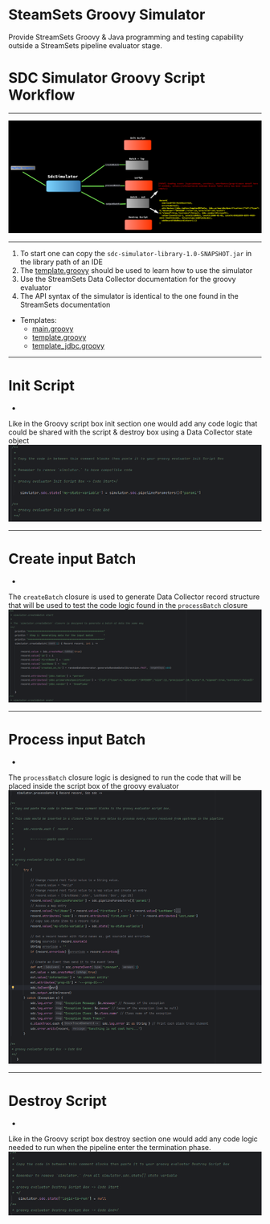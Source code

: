 # SteamSets Groovy Simulator

Provide StreamSets Groovy & Java programming and testing capability outside a
StreamSets
pipeline evaluator stage.

# SDC Simulator Groovy Script Workflow

---
![CapturedImage-23-01-2025 12-49-10.png](images/CapturedImage-23-01-2025%2012-49-10.png)

---

1. To start one can copy the `sdc-simulator-library-1.0-SNAPSHOT.jar` in the
   library path of an IDE
2. The [template.groovy](src/template.groovy) should be used to learn how to use
   the simulator
3. Use the StreamSets Data Collector documentation for the groovy evaluator
4. The API syntax of the simulator is identical to the one found in the
   StreamSets documentation

- Templates:
    - [main.groovy](src/main.groovy)
    - [template.groovy](src/template.groovy)
    - [template_jdbc.groovy](src/template_jdbc.groovy)

---
# Init Script
-  
Like in the Groovy script box init section one would add any code logic that
could be shared with the script & destroy box using a Data Collector state
object
![Screenshot from 2025-01-23 12-58-29.png](images/Screenshot%20from%202025-01-23%2012-58-29.png)

---
# Create input Batch
-
The `createBatch` closure is used to generate Data Collector record structure
that will be used to test the code logic found in the `processBatch` closure
![Screenshot from 2025-01-23 13-05-17.png](images/Screenshot%20from%202025-01-23%2013-05-17.png)

---
# Process input Batch
-
The `processBatch` closure logic is designed to run the code that will be placed
inside the script box of the groovy evaluator  
![Screenshot from 2025-01-23 17-01-38.png](images/Screenshot%20from%202025-01-23%2017-01-38.png)

---
# Destroy Script
-  
Like in the Groovy script box destroy section one would add any code logic
needed to run when the pipeline enter the termination phase.  
![Screenshot from 2025-01-27 13-55-14.png](images/Screenshot%20from%202025-01-27%2013-55-14.png)












































